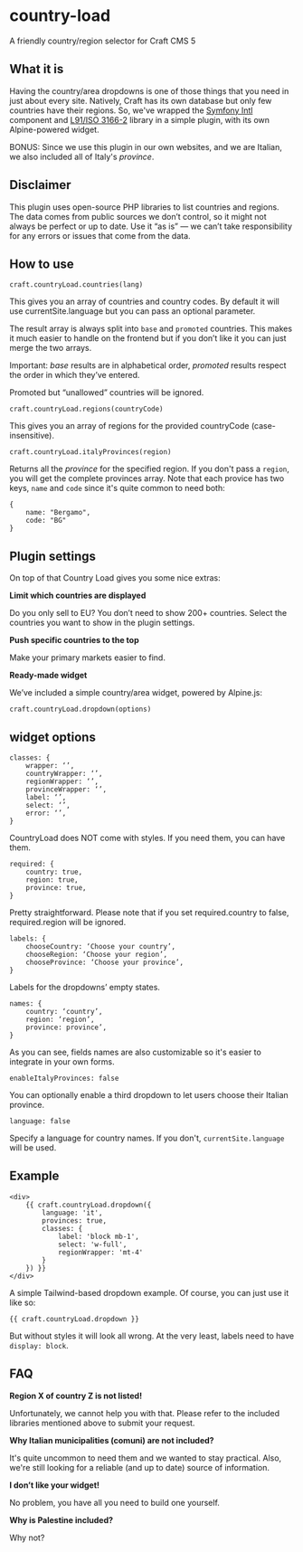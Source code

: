 # country-load
A friendly country/region selector for Craft CMS 5

## What it is
Having the country/area dropdowns is one of those things that you need in just about every site. Natively, Craft has its own database but only few countries have their regions. So, we've wrapped the [Symfony Intl](https://symfony.com/doc/current/components/intl.html) component and [L91/ISO 3166-2](https://github.com/alexander-schranz/iso-3166-2) library in a simple plugin, with its own Alpine-powered widget. 

BONUS: Since we use this plugin in our own websites, and we are Italian, we also included all of Italy's _province_.

## Disclaimer

This plugin uses open-source PHP libraries to list countries and regions. The data comes from public sources we don’t control, so it might not always be perfect or up to date. Use it “as is” — we can’t take responsibility for any errors or issues that come from the data.

## How to use

`craft.countryLoad.countries(lang)`

This gives you an array of countries and country codes. By default it will use currentSite.language but you can pass an optional parameter.

The result array is always split into `base` and `promoted` countries. This makes it much easier to handle on the frontend but if you don’t like it you can just merge the two arrays.

Important: _base_ results are in alphabetical order, _promoted_ results respect the order in which they’ve entered. 

Promoted but “unallowed” countries will be ignored.

`craft.countryLoad.regions(countryCode)`

This gives you an array of regions for the provided countryCode (case-insensitive).

`craft.countryLoad.italyProvinces(region)`

Returns all the _province_ for the specified region. If you don't pass a `region`, you will get the complete provinces array. Note that each provice has two keys, `name` and `code` since it's quite common to need both:

```
{
    name: "Bergamo",
    code: "BG"
}
```

## Plugin settings

On top of that Country Load gives you some nice extras:

**Limit which countries are displayed**

Do you only sell to EU? You don’t need to show 200+ countries. Select the countries you want to show in the plugin settings.

**Push specific countries to the top**

Make your primary markets easier to find.

**Ready-made widget**

We’ve included a simple country/area widget, powered by Alpine.js:

`craft.countryLoad.dropdown(options)`

## widget options

```
classes: {
	wrapper: ‘’,
	countryWrapper: ‘’,
	regionWrapper: ‘’,
	provinceWrapper: ‘’,
	label: ‘’,
	select: ‘’,
	error: ‘’,
}
```

CountryLoad does NOT come with styles. If you need them, you can have them.

```
required: {
	country: true,
	region: true,
	province: true,
}
```

Pretty straightforward. Please note that if you set required.country to false, required.region will be ignored. 

```
labels: {
	chooseCountry: ‘Choose your country’,
	chooseRegion: ‘Choose your region’,
	chooseProvince: ‘Choose your province’,
}
```

Labels for the dropdowns’ empty states. 

```
names: {
	country: ‘country’,
	region: ‘region’,
	province: province’,
}
```

As you can see, fields names are also customizable so it's easier to integrate in your own forms.

```
enableItalyProvinces: false
```

You can optionally enable a third dropdown to let users choose their Italian province.

```
language: false
```

Specify a language for country names. If you don't, `currentSite.language` will be used.

## Example

```
<div>
	{{ craft.countryLoad.dropdown({
		language: 'it',
		provinces: true,
		classes: {
			label: 'block mb-1',
			select: 'w-full',
			regionWrapper: 'mt-4'
		}
	}) }}
</div>
```

A simple Tailwind-based dropdown example. Of course, you can just use it like so:

```
{{ craft.countryLoad.dropdown }}
```

But without styles it will look all wrong. At the very least, labels need to have `display: block`.

## FAQ

**Region X of country Z is not listed!**

Unfortunately, we cannot help you with that. Please refer to the included libraries mentioned above to submit your request.

**Why Italian municipalities (comuni) are not included?**

It's quite uncommon to need them and we wanted to stay practical. Also, we're still looking for a reliable (and up to date) source of information. 

**I don’t like your widget!**

No problem, you have all you need to build one yourself.

**Why is Palestine included?**

Why not?
